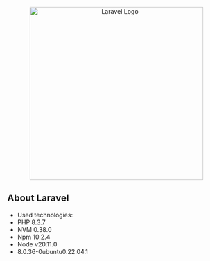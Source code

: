 <p align="center"><a href="https://laravel.com" target="_blank"><img src="https://raw.githubusercontent.com/laravel/art/master/logo-lockup/5%20SVG/2%20CMYK/1%20Full%20Color/laravel-logolockup-cmyk-red.svg" width="400" alt="Laravel Logo"></a></p>


## About Laravel

- Used technologies: 
- PHP 8.3.7 
- NVM 0.38.0
- Npm 10.2.4
- Node v20.11.0
- 8.0.36-0ubuntu0.22.04.1

